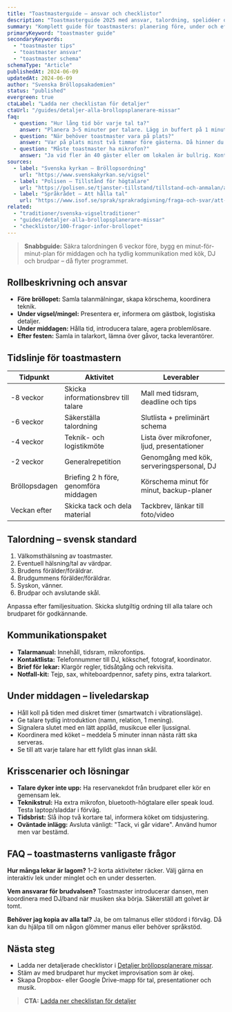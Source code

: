 ```yaml
---
title: "Toastmasterguide – ansvar och checklistor"
description: "Toastmasterguide 2025 med ansvar, talordning, spelidéer och checklistor för bröllopsdagen."
summary: "Komplett guide för toastmasters: planering före, under och efter bröllopet, mallar för talordning och tips för samarbetet med brudpar och leverantörer."
primaryKeyword: "toastmaster guide"
secondaryKeywords:
  - "toastmaster tips"
  - "toastmaster ansvar"
  - "toastmaster schema"
schemaType: "Article"
publishedAt: 2024-06-09
updatedAt: 2024-06-09
author: "Svenska Bröllopsakademien"
status: "published"
evergreen: true
ctaLabel: "Ladda ner checklistan för detaljer"
ctaUrl: "/guides/detaljer-alla-brollopsplanerare-missar"
faq:
  - question: "Hur lång tid bör varje tal ta?"
    answer: "Planera 3–5 minuter per talare. Lägg in buffert på 1 minut för applåder och fotografering. Totalt bör middagen ha max 7 tal inklusive toastmasterinslag."
  - question: "När behöver toastmaster vara på plats?"
    answer: "Var på plats minst två timmar före gästerna. Då hinner du ljudtesta, koordinera med kök och säkerställa att programmet ligger utskrivet."
  - question: "Måste toastmaster ha mikrofon?"
    answer: "Ja vid fler än 40 gäster eller om lokalen är bullrig. Kontrollera ljudanläggning veckan innan och ha reservbatterier eller extra mikrofon."
sources:
  - label: "Svenska kyrkan – Bröllopsordning"
    url: "https://www.svenskakyrkan.se/vigsel"
  - label: "Polisen – Tillstånd för högtalare"
    url: "https://polisen.se/tjanster-tillstand/tillstand-och-anmalan/allman-sammankomst/"
  - label: "Språkrådet – Att hålla tal"
    url: "https://www.isof.se/sprak/sprakradgivning/fraga-och-svar/att-halla-tal"
related:
  - "traditioner/svenska-vigseltraditioner"
  - "guides/detaljer-alla-brollopsplanerare-missar"
  - "checklistor/100-fragor-infor-brollopet"
---
```


> **Snabbguide:** Säkra talordningen 6 veckor före, bygg en minut-för-minut-plan för middagen och ha tydlig kommunikation med kök, DJ och brudpar – då flyter programmet.

## Rollbeskrivning och ansvar

- **Före bröllopet:** Samla talanmälningar, skapa körschema, koordinera teknik.
- **Under vigsel/mingel:** Presentera er, informera om gästbok, logistiska detaljer.
- **Under middagen:** Hålla tid, introducera talare, agera problemlösare.
- **Efter festen:** Samla in talarkort, lämna över gåvor, tacka leverantörer.

## Tidslinje för toastmastern

| Tidpunkt | Aktivitet | Leverabler |
| -------- | --------- | ---------- |
| -8 veckor | Skicka informationsbrev till talare | Mall med tidsram, deadline och tips |
| -6 veckor | Säkerställa talordning | Slutlista + preliminärt schema |
| -4 veckor | Teknik- och logistikmöte | Lista över mikrofoner, ljud, presentationer |
| -2 veckor | Generalrepetition | Genomgång med kök, serveringspersonal, DJ |
| Bröllopsdagen | Briefing 2 h före, genomföra middagen | Körschema minut för minut, backup-planer |
| Veckan efter | Skicka tack och dela material | Tackbrev, länkar till foto/video |

## Talordning – svensk standard

1. Välkomsthälsning av toastmaster.
2. Eventuell hälsning/tal av värdpar.
3. Brudens förälder/föräldrar.
4. Brudgummens förälder/föräldrar.
5. Syskon, vänner.
6. Brudpar och avslutande skål.

Anpassa efter familjesituation. Skicka slutgiltig ordning till alla talare och brudparet för godkännande.

## Kommunikationspaket

- **Talarmanual:** Innehåll, tidsram, mikrofontips.
- **Kontaktlista:** Telefonnummer till DJ, kökschef, fotograf, koordinator.
- **Brief för lekar:** Klargör regler, tidsåtgång och rekvisita.
- **Notfall-kit:** Tejp, sax, whiteboardpennor, safety pins, extra talarkort.

## Under middagen – liveledarskap

- Håll koll på tiden med diskret timer (smartwatch i vibrationsläge).
- Ge talare tydlig introduktion (namn, relation, 1 mening).
- Signalera slutet med en lätt applåd, musikcue eller ljussignal.
- Koordinera med köket – meddela 5 minuter innan nästa rätt ska serveras.
- Se till att varje talare har ett fylldt glas innan skål.

## Krisscenarier och lösningar

- **Talare dyker inte upp:** Ha reservanekdot från brudparet eller kör en gemensam lek.
- **Teknikstrul:** Ha extra mikrofon, bluetooth-högtalare eller speak loud. Testa laptop/sladdar i förväg.
- **Tidsbrist:** Slå ihop två kortare tal, informera köket om tidsjustering.
- **Oväntade inlägg:** Avsluta vänligt: "Tack, vi går vidare". Använd humor men var bestämd.

## FAQ – toastmasterns vanligaste frågor

**Hur många lekar är lagom?**
1–2 korta aktiviteter räcker. Välj gärna en interaktiv lek under minglet och en under desserten.

**Vem ansvarar för brudvalsen?**
Toastmaster introducerar dansen, men koordinera med DJ/band när musiken ska börja. Säkerställ att golvet är tomt.

**Behöver jag kopia av alla tal?**
Ja, be om talmanus eller stödord i förväg. Då kan du hjälpa till om någon glömmer manus eller behöver språkstöd.

## Nästa steg

- Ladda ner detaljerade checklistor i [Detaljer bröllopsplanerare missar](/guides/detaljer-alla-brollopsplanerare-missar/).
- Stäm av med brudparet hur mycket improvisation som är okej.
- Skapa Dropbox- eller Google Drive-mapp för tal, presentationer och musik.

> **CTA:** [Ladda ner checklistan för detaljer](/guides/detaljer-alla-brollopsplanerare-missar)

